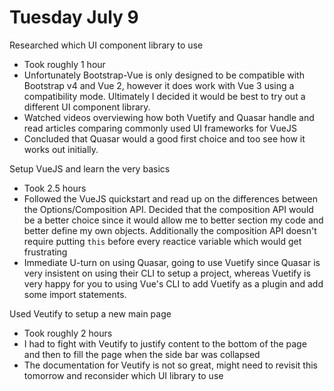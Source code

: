# Tuesday July 9

Researched which UI component library to use
- Took roughly 1 hour
- Unfortunately Bootstrap-Vue is only designed to be compatible with Bootstrap v4 and Vue 2, however it does work with Vue 3 using a compatibility mode. Ultimately I decided it would be best to try out a different UI component library.  
- Watched videos overviewing how both Vuetify and Quasar handle and read articles comparing commonly used UI frameworks for VueJS 
- Concluded that Quasar would a good first choice and too see how it works out initially. 

Setup VueJS and learn the very basics
- Took 2.5 hours
- Followed the VueJS quickstart and read up on the differences between the Options/Composition API. Decided that the composition API would be a better choice since it would allow me to better section my code and better define my own objects. Additionally the composition API doesn't require putting `this` before every reactice variable which would get frustrating
- Immediate U-turn on using Quasar, going to use Vuetify since Quasar is very insistent on using their CLI to setup a project, whereas Vuetify is very happy for you to using Vue's CLI to add Vuetify as a plugin and add some import statements. 

Used Veutify to setup a new main page
- Took roughly 2 hours
- I had to fight with Veutify to justify content to the bottom of the page and then to fill the page when the side bar was collapsed
- The documentation for Veutify is not so great, might need to revisit this tomorrow and reconsider which UI library to use